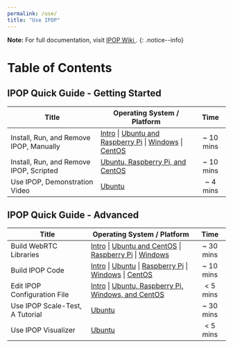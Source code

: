```yaml
---
permalink: /use/
title: "Use IPOP"
---
```

**Note:** For full documentation, visit [IPOP Wiki <i class="fa fa-external-link" aria-hidden="true"></i>].
{: .notice--info}

# <i class="fa fa-table" aria-hidden="true"></i> Table of Contents

## IPOP Quick Guide - Getting Started

| Title | Operating System / Platform | Time |
|---|---|:---:|
| Install, Run, and Remove IPOP, Manually | [Intro](https://github.com/ipop-project/ipop-project.github.io/wiki/Install,-Run,-and-Remove-IPOP,-Intro) \| [Ubuntu and Raspberry Pi](https://github.com/ipop-project/ipop-project.github.io/wiki/Install,-Run,-and-Remove-IPOP-on-Ubuntu-and-Raspberry-Pi,-Manually) \| [Windows](https://github.com/ipop-project/ipop-project.github.io/wiki/Install,-Run,-and-Remove-IPOP-on-Windows,-Manually) \| [CentOS](https://github.com/ipop-project/ipop-project.github.io/wiki/Install,-Run,-and-Remove-IPOP-on-CentOS,-Manually) | ~ 10 mins |
| Install, Run, and Remove IPOP, Scripted | [Ubuntu, Raspberry Pi, and CentOS](https://github.com/ipop-project/ipop-project.github.io/wiki/Install,-Run,-and-Remove-IPOP-on-Ubuntu,-Raspberry-Pi-and-CentOS,-Scripted) | ~ 10 mins |
| Use IPOP, Demonstration Video | [Ubuntu](https://screencast-o-matic.com/watch/cbjXbPlmdl) | ~ 4 mins |

## IPOP Quick Guide - Advanced

| Title | Operating System / Platform | Time |
|---|---|:---:|
| Build WebRTC Libraries | [Intro](https://github.com/ipop-project/ipop-project.github.io/wiki/Build-WebRTC-Libraries,-Intro) \| [Ubuntu and CentOS](https://github.com/ipop-project/ipop-project.github.io/wiki/Build-WebRTC-Libraries-for-Linux) \| [Raspberry Pi](https://github.com/ipop-project/ipop-project.github.io/wiki/Build-WebRTC-Libraries-for-Raspberry-Pi-(https://github.com/ipop-project/ipop-project.github.io/wiki/Cross-compile-on-Ubuntu)) \| [Windows](https://github.com/ipop-project/ipop-project.github.io/wiki/Build-WebRTC-Libraries-for-Windows) |  ~ 30 mins |
| Build IPOP Code | [Intro](https://github.com/ipop-project/ipop-project.github.io/wiki/Build-IPOP,-Intro) \| [Ubuntu](https://github.com/ipop-project/ipop-project.github.io/wiki/Build-IPOP-for-Ubuntu) \| [Raspberry Pi](https://github.com/ipop-project/ipop-project.github.io/wiki/Build-IPOP-for-Raspbian-on-Raspberry-Pi) \| [Windows](https://github.com/ipop-project/ipop-project.github.io/wiki/Build-IPOP-for-Windows) \| [CentOS](https://github.com/ipop-project/ipop-project.github.io/wiki/Build-IPOP-for-CentOS) | ~ 10 mins |
| Edit IPOP Configuration File | [Intro](https://github.com/ipop-project/ipop-project.github.io/wiki/Configuration,-Intro) \| [Ubuntu, Raspberry Pi, Windows, and CentOS](https://github.com/ipop-project/ipop-project.github.io/wiki/Configuration) | < 5 mins |
| Use IPOP Scale-Test, A Tutorial | [Ubuntu](https://github.com/ipop-project/ipop-project.github.io/wiki/Introduction-to-the-scale-test-script-usage) | ~ 30 mins |
| Use IPOP Visualizer | [Ubuntu](https://github.com/ipop-project/ipop-project.github.io/wiki/IPOP-Network-Visualizer) | < 5 mins |

[IPOP Wiki <i class="fa fa-external-link" aria-hidden="true"></i>]: https://github.com/ipop-project/ipop-project.github.io/wiki
